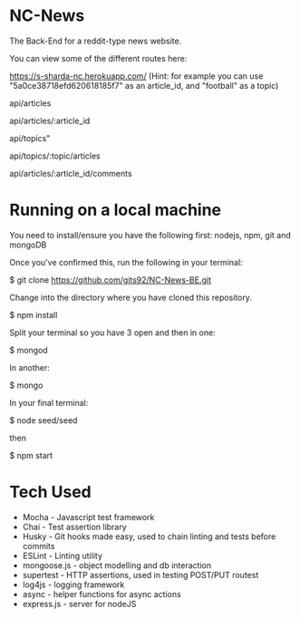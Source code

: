 # NC-News
The Back-End for a reddit-type news website.

You can view some of the different routes here:

https://s-sharda-nc.herokuapp.com/   (Hint: for example you can use "5a0ce38718efd620618185f7" as an article_id, and "football" as a topic)

api/articles

api/articles/:article_id

api/topics"

api/topics/:topic/articles

api/articles/:article_id/comments

# Running on a local machine


You need to install/ensure you have the following first: nodejs, npm, git and mongoDB

Once you've confirmed this, run the following in your terminal:

$ git clone https://github.com/gits92/NC-News-BE.git

Change into the directory where you have cloned this repository.

$ npm install

Split your terminal so you have 3 open and then in one:

$ mongod

In another:

$ mongo

In your final terminal:

$ node seed/seed 

then 

$ npm start

# Tech Used

* Mocha - Javascript test framework
* Chai - Test assertion library
* Husky - Git hooks made easy, used to chain linting and tests before commits
* ESLint - Linting utility
* mongoose.js - object modelling and db interaction
* supertest - HTTP assertions, used in testing POST/PUT routest
* log4js - logging framework
* async - helper functions for async actions
* express.js - server for nodeJS






